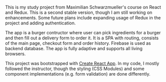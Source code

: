 This is my study project from Maximilian Schwarzmueller's course on React and Redux.
This is a second stable version, though I am still working on enhancements.
Some future plans include expanding usage of Redux in the project and adding authentication.

The app is a burger contructor where user can pick ingredients for a burger
and then fill out a delivery form to order it. It is a SPA with routing,
consists of the main page, checkout form and order history.
Firebase is used as backend database.
The app is fully adaptive and supports all living browsers.

This project was bootstrapped with [Create React App](https://github.com/facebook/create-react-app).
In my code, I mostly followed the instructor, though the styling (CSS Modules)
and some component implementations (e.g. form validation) are done differently.
